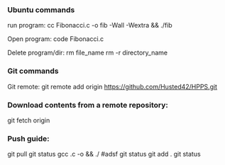 ### Ubuntu commands
run program:
cc Fibonacci.c -o fib -Wall -Wextra && ./fib

Open program:
code Fibonacci.c

Delete program/dir:
rm file_name
rm -r directory_name

### Git commands
Git remote:
git remote add origin https://github.com/Husted42/HPPS.git

### Download contents from a remote repository: 
git fetch origin <branch> 

### Push guide:
git pull 
git status 
gcc <filename>.c -o <name> && ./<name> #adsf
git status
git add . 
git status 
